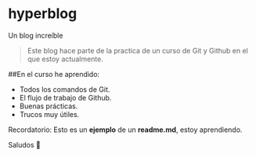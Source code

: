 # hyperblog
Un blog increíble 

> Este blog hace parte de la practica de un curso de Git y Github en el que estoy actualmente.

##En el curso he aprendido: 
- Todos los comandos de Git.
- El flujo de trabajo de Github.
- Buenas prácticas.
- Trucos muy útiles.

Recordatorio: Esto es un **ejemplo** de un **readme.md**, estoy aprendiendo.

Saludos 👾